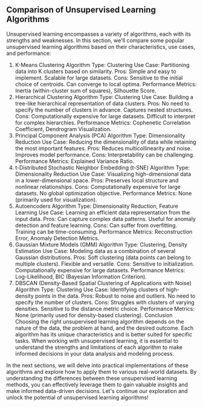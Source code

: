 ## Comparison of Unsupervised Learning Algorithms
Unsupervised learning encompasses a variety of algorithms, each with its strengths and weaknesses. In this section, we'll compare some popular unsupervised learning algorithms based on their characteristics, use cases, and performance:

1. K-Means Clustering
Algorithm Type: Clustering
Use Case: Partitioning data into K clusters based on similarity.
Pros: Simple and easy to implement. Scalable for large datasets.
Cons: Sensitive to the initial choice of centroids. Can converge to local optima.
Performance Metrics: Inertia (within-cluster sum of squares), Silhouette Score.
2. Hierarchical Clustering
Algorithm Type: Clustering
Use Case: Building a tree-like hierarchical representation of data clusters.
Pros: No need to specify the number of clusters in advance. Captures nested structures.
Cons: Computationally expensive for large datasets. Difficult to interpret for complex hierarchies.
Performance Metrics: Cophenetic Correlation Coefficient, Dendrogram Visualization.
3. Principal Component Analysis (PCA)
Algorithm Type: Dimensionality Reduction
Use Case: Reducing the dimensionality of data while retaining the most important features.
Pros: Reduces multicollinearity and noise. Improves model performance.
Cons: Interpretability can be challenging.
Performance Metrics: Explained Variance Ratio.
4. t-Distributed Stochastic Neighbor Embedding (t-SNE)
Algorithm Type: Dimensionality Reduction
Use Case: Visualizing high-dimensional data in a lower-dimensional space.
Pros: Preserves local structure and nonlinear relationships.
Cons: Computationally expensive for large datasets. No global optimization objective.
Performance Metrics: None (primarily used for visualization).
5. Autoencoders
Algorithm Type: Dimensionality Reduction, Feature Learning
Use Case: Learning an efficient data representation from the input data.
Pros: Can capture complex data patterns. Useful for anomaly detection and feature learning.
Cons: Can suffer from overfitting. Training can be time-consuming.
Performance Metrics: Reconstruction Error, Anomaly Detection Metrics.
6. Gaussian Mixture Models (GMM)
Algorithm Type: Clustering, Density Estimation
Use Case: Modeling data as a combination of several Gaussian distributions.
Pros: Soft clustering (data points can belong to multiple clusters). Flexible and versatile.
Cons: Sensitive to initialization. Computationally expensive for large datasets.
Performance Metrics: Log-Likelihood, BIC (Bayesian Information Criterion).
7. DBSCAN (Density-Based Spatial Clustering of Applications with Noise)
Algorithm Type: Clustering
Use Case: Identifying clusters of high-density points in the data.
Pros: Robust to noise and outliers. No need to specify the number of clusters.
Cons: Struggles with clusters of varying densities. Sensitive to the distance metric choice.
Performance Metrics: None (primarily used for density-based clustering).
Conclusion
Choosing the right unsupervised learning algorithm depends on the nature of the data, the problem at hand, and the desired outcome. Each algorithm has its unique characteristics and is better suited for specific tasks. When working with unsupervised learning, it is essential to understand the strengths and limitations of each algorithm to make informed decisions in your data analysis and modeling process.

In the next sections, we will delve into practical implementations of these algorithms and explore how to apply them to various real-world datasets. By understanding the differences between these unsupervised learning methods, you can effectively leverage them to gain valuable insights and make informed data-driven decisions. Let's continue our exploration and unlock the potential of unsupervised learning algorithms!